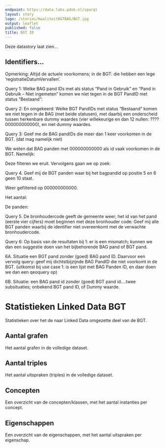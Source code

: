 ```yaml
---
endpoint: https://data.labs.pdok.nl/sparql
layout: story
logo: /stories/KwaliteitBGTBAG/BGT.jpg
output: leaflet
published: false
title: BGT ID
---
```


Deze datastory laat zien...

## Identifiers...
Opmerking: Altijd de actuele voorkomens; in de BGT: die hebben een
lege ‘registratieDatumVervallen’.

Query 1: Welke BAG pand IDs met als status “Pand in Gebruik” en “Pand
in Gebruik – Niet ingemeten” komen we niet tegen in de BGT PandID met
status “Bestaand”:

<div data-query
     data-query-endpoint="https://data.pdok.nl/sparql"
     data-query-sparql="BAG-BGT.rq"></div>

Query 2: En omgekeerd: Welke BGT PandIDs met status “Bestaand” komen
we niet tegen in de BAG (met beide statusen), met daarbij een
onderscheid tussen herkenbare dummy waardes (vier willekeurige en dan
12 nullen: ????000000000000), en niet dummy waardes.

Query 3: Geef me de BAG pandIDs die meer dan 1 keer voorkomen in de
BGT. (dat mag namelijk niet)

We weten dat BAG panden met 000000000000 als id vaak voorkomen in de BGT.
Namelijk:

<div data-query
     data-query-sparql="id3_count.rq"></div>

Deze filteren we eruit.  Vervolgens gaan we op zoek:

<div data-query
     data-query-sparql="id3.rq"></div>

Query 4. Geef mij de BGT panden waar bij het bagpandid op positie 5 en
6 geen 10 staat.

Weer gefiltered op 000000000000.

Het aantal:

<div data-query
     data-query-sparql="id4_count.rq"></div>

De panden:

<div data-query
     data-query-sparql="id4.rq"></div>

Query 5. De bronhoudercode geeft de gemeente weer; het id van het pand
(eerste vier cijfers) moet beginnen met deze bronhouder code: Geef mij
alle BGT panden waarbij de identifier niet overeenkomt met de
verwachte bronhoudercode.

Query 6: Op basis van de resultaten bij 1: er is een mismatch; kunnen
we dan een suggestie doen van het bijbehorende BAG pand of BGT pand.

6A. Situatie een BGT pand zonder (goed) BAG pand ID. Daarvoor een
  vervolg query: geef mij dichtstbijzijnde BAG PandID die niet
  voorkomt in de BGT.  (uitkomst bij use case 1: is een lijst met BAG
  Panden ID, en daar doen we dan een qeoquery op)

6B. Situatie: een BAG pand id zonder (goed) BGT pand id….twee
subsituaties; onbekend BGT pand ID, of Dummy waarde.

# Statistieken Linked Data BGT

Statistieken over het de naar Linked Data omgezette deel van de BGT.

## Aantal grafen

Het aantal grafen in de volledige dataset.

<div data-query
     data-query-sparql="stat-graphs.rq">
</div>

## Aantal triples

Het aantal uitspraken (triples) in de volledige dataset.

<div data-query
     data-query-sparql="stat-triples.rq">
</div>

## Concepten

Een overzicht van de concepten/klassen, met het aantal instanties per
concept.

<div data-query
     data-query-sparql="stat-concepten.rq">
</div>

## Eigenschappen

Een overzicht van de eigenschappen, met het aantal uitspraken per
eigenschap.

<div data-query
     data-query-sparql="stat-eigenschappen.rq">
</div>
